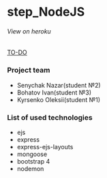 # step_NodeJS

###### View on heroku
[TO-DO](https://notes-todos.herokuapp.com/)

### Project team

* Senychak Nazar(student №2)
* Bohatov Ivan(student №3)
* Kyrsenko Oleksii(student №1)

### List of used technologies

* ejs
* express
* express-ejs-layouts
* mongoose
* bootstrap 4
* nodemon


